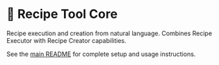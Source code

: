 # 🔧 Recipe Tool Core

Recipe execution and creation from natural language. Combines Recipe Executor with Recipe Creator capabilities.

See the [main README](../README.md) for complete setup and usage instructions.
